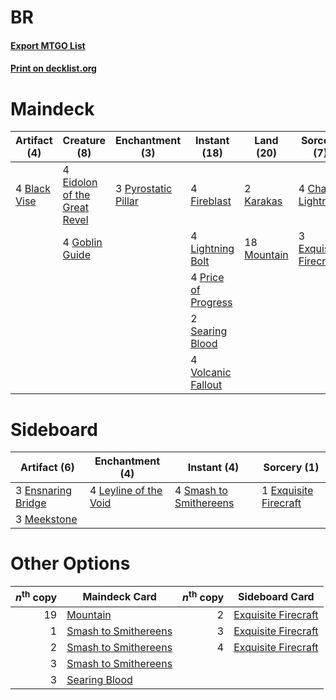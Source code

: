 # BR

#### [Export MTGO List](../collection/BR/BR.txt)
#### [Print on decklist.org](http://decklist.org/?deckmain=4%09Black%20Vise%0A4%09Chain%20Lightning%0A4%09Eidolon%20of%20the%20Great%20Revel%0A3%09Exquisite%20Firecraft%0A4%09Fireblast%0A4%09Goblin%20Guide%0A2%09Karakas%0A4%09Lightning%20Bolt%0A18%09Mountain%0A4%09Price%20of%20Progress%0A3%09Pyrostatic%20Pillar%0A2%09Searing%20Blood%0A4%09Volcanic%20Fallout&deckside=3%09Ensnaring%20Bridge%0A1%09Exquisite%20Firecraft%0A4%09Leyline%20of%20the%20Void%0A3%09Meekstone%0A4%09Smash%20to%20Smithereens)
# Maindeck

|                                     Artifact (4)                                      |                                             Creature (8)                                              |                                       Enchantment (3)                                       |                                         Instant (18)                                         |                                      Land (20)                                       |                                          Sorcery (7)                                           |
|---------------------------------------------------------------------------------------|-------------------------------------------------------------------------------------------------------|---------------------------------------------------------------------------------------------|----------------------------------------------------------------------------------------------|--------------------------------------------------------------------------------------|------------------------------------------------------------------------------------------------|
|4 [Black Vise](http://gatherer.wizards.com/Pages/Card/Details.aspx?multiverseid=201239)|4 [Eidolon of the Great Revel](http://gatherer.wizards.com/Pages/Card/Details.aspx?multiverseid=442117)|3 [Pyrostatic Pillar](http://gatherer.wizards.com/Pages/Card/Details.aspx?multiverseid=44290)|4 [Fireblast](http://gatherer.wizards.com/Pages/Card/Details.aspx?multiverseid=234736)        |2 [Karakas](http://gatherer.wizards.com/Pages/Card/Details.aspx?multiverseid=201198)  |4 [Chain Lightning](http://gatherer.wizards.com/Pages/Card/Details.aspx?multiverseid=217977)    |
|                                                                                       |4 [Goblin Guide](http://gatherer.wizards.com/Pages/Card/Details.aspx?multiverseid=425921)              |                                                                                             |4 [Lightning Bolt](http://gatherer.wizards.com/Pages/Card/Details.aspx?multiverseid=234704)   |18 [Mountain](http://gatherer.wizards.com/Pages/Card/Details.aspx?multiverseid=439604)|3 [Exquisite Firecraft](http://gatherer.wizards.com/Pages/Card/Details.aspx?multiverseid=398513)|
|                                                                                       |                                                                                                       |                                                                                             |4 [Price of Progress](http://gatherer.wizards.com/Pages/Card/Details.aspx?multiverseid=234714)|                                                                                      |                                                                                                |
|                                                                                       |                                                                                                       |                                                                                             |2 [Searing Blood](http://gatherer.wizards.com/Pages/Card/Details.aspx?multiverseid=378483)    |                                                                                      |                                                                                                |
|                                                                                       |                                                                                                       |                                                                                             |4 [Volcanic Fallout](http://gatherer.wizards.com/Pages/Card/Details.aspx?multiverseid=382401) |                                                                                      |                                                                                                |


# Sideboard

|                                        Artifact (6)                                         |                                        Enchantment (4)                                         |                                           Instant (4)                                           |                                          Sorcery (1)                                           |
|---------------------------------------------------------------------------------------------|------------------------------------------------------------------------------------------------|-------------------------------------------------------------------------------------------------|------------------------------------------------------------------------------------------------|
|3 [Ensnaring Bridge](http://gatherer.wizards.com/Pages/Card/Details.aspx?multiverseid=442213)|4 [Leyline of the Void](http://gatherer.wizards.com/Pages/Card/Details.aspx?multiverseid=205013)|4 [Smash to Smithereens](http://gatherer.wizards.com/Pages/Card/Details.aspx?multiverseid=397795)|1 [Exquisite Firecraft](http://gatherer.wizards.com/Pages/Card/Details.aspx?multiverseid=398513)|
|3 [Meekstone](http://gatherer.wizards.com/Pages/Card/Details.aspx?multiverseid=425811)       |                                                                                                |                                                                                                 |                                                                                                |


# Other Options

|*n*<sup>th</sup> copy|                                         Maindeck Card                                         |*n*<sup>th</sup> copy|                                        Sideboard Card                                        |
|--------------------:|-----------------------------------------------------------------------------------------------|--------------------:|----------------------------------------------------------------------------------------------|
|                   19|[Mountain](http://gatherer.wizards.com/Pages/Card/Details.aspx?multiverseid=439604)            |                    2|[Exquisite Firecraft](http://gatherer.wizards.com/Pages/Card/Details.aspx?multiverseid=398513)|
|                    1|[Smash to Smithereens](http://gatherer.wizards.com/Pages/Card/Details.aspx?multiverseid=397795)|                    3|[Exquisite Firecraft](http://gatherer.wizards.com/Pages/Card/Details.aspx?multiverseid=398513)|
|                    2|[Smash to Smithereens](http://gatherer.wizards.com/Pages/Card/Details.aspx?multiverseid=397795)|                    4|[Exquisite Firecraft](http://gatherer.wizards.com/Pages/Card/Details.aspx?multiverseid=398513)|
|                    3|[Smash to Smithereens](http://gatherer.wizards.com/Pages/Card/Details.aspx?multiverseid=397795)|                     |                                                                                              |
|                    3|[Searing Blood](http://gatherer.wizards.com/Pages/Card/Details.aspx?multiverseid=378483)       |                     |                                                                                              |

